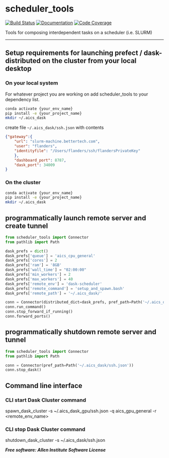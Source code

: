 # scheduler_tools

[![Build Status](https://github.com/AllenCellModeling/scheduler_tools/workflows/Build%20Master/badge.svg)](https://github.com/AllenCellModeling/scheduler_tools/actions)
[![Documentation](https://github.com/AllenCellModeling/scheduler_tools/workflows/Documentation/badge.svg)](https://AllenCellModeling.github.io/scheduler_tools)
[![Code Coverage](https://codecov.io/gh/AllenCellModeling/scheduler_tools/branch/master/graph/badge.svg)](https://codecov.io/gh/AllenCellModeling/scheduler_tools)

Tools for composing interdependent tasks on a scheduler (i.e. SLURM)

---

## Setup requirements for launching prefect / dask-distributed on the cluster from your local desktop

### On your local system

For whatever project you are working on add scheduler_tools to your dependency
list. 

```bash
conda activate {your_env_name}
pip install -e {your_project_name}
mkdir ~/.aics_dask
```
create file `~/.aics_dask/ssh.json` with contents
```json
{"gateway":{
	"url": "slurm-machine.bettertech.com",
	"user": "flanders",
	"identityfile": "/Users/flanders/ssh/flandersPrivateKey"
	},
    "dashboard_port": 8787,
    "dask_port": 34009
}
```

### On the cluster 
```bash
conda activate {your_env_name}
pip install -e {your_project_name}
mkdir ~/.aics_dask
```


## programmatically launch remote server and create tunnel
```python
from scheduler_tools import Connector
from pathlib import Path

dask_prefs = dict()
dask_prefs['queue'] = 'aics_cpu_general'
dask_prefs['cores'] = 2
dask_prefs['ram'] = '8GB'
dask_prefs['wall_time'] = "02:00:00"
dask_prefs['min_workers'] = 2
dask_prefs['max_workers'] = 40
dask_prefs['remote_env'] = 'dask-scheduler'
dask_prefs['remote_command'] = 'setup_and_spawn.bash'
dask_prefs['remote_path'] = '~/.aics_dask/'

conn = Connector(distributed_dict=dask_prefs, pref_path=Path('~/.aics_dask/ssh.json'))
conn.run_command()
conn.stop_forward_if_running()
conn.forward_ports()
```

## programmatically shutdown remote server and tunnel
```python
from scheduler_tools import Connector
from pathlib import Path

conn = Connector(pref_path=Path('~/.aics_dask/ssh.json'))
conn.stop_dask()
```

## Command line interface 

### CLI start Dask Cluster command
spawn_dask_cluster -s ~/.aics_dask_gpu/ssh.json -q aics_gpu_general -r <remote_env_name>

### CLI stop Dask Cluster command
shutdown_dask_cluster -s ~/.aics_dask/ssh.json


***Free software: Allen Institute Software License***

